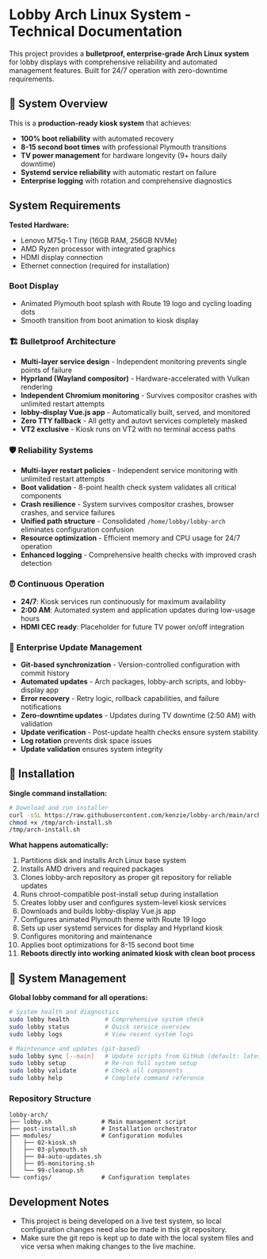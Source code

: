 # Lobby Arch Linux System - Technical Documentation

This project provides a **bulletproof, enterprise-grade Arch Linux system** for lobby displays with comprehensive reliability and automated management features. Built for 24/7 operation with zero-downtime requirements.

## 🎯 System Overview

This is a **production-ready kiosk system** that achieves:
- **100% boot reliability** with automated recovery
- **8-15 second boot times** with professional Plymouth transitions
- **TV power management** for hardware longevity (9+ hours daily downtime)
- **Systemd service reliability** with automatic restart on failure
- **Enterprise logging** with rotation and comprehensive diagnostics

## System Requirements

**Tested Hardware:**
- Lenovo M75q-1 Tiny (16GB RAM, 256GB NVMe)
- AMD Ryzen processor with integrated graphics
- HDMI display connection
- Ethernet connection (required for installation)

### Boot Display
- Animated Plymouth boot splash with Route 19 logo and cycling loading dots
- Smooth transition from boot animation to kiosk display

### 🏗️ **Bulletproof Architecture**
- **Multi-layer service design** - Independent monitoring prevents single points of failure
- **Hyprland (Wayland compositor)** - Hardware-accelerated with Vulkan rendering
- **Independent Chromium monitoring** - Survives compositor crashes with unlimited restart attempts
- **lobby-display Vue.js app** - Automatically built, served, and monitored
- **Zero TTY fallback** - All getty and autovt services completely masked
- **VT2 exclusive** - Kiosk runs on VT2 with no terminal access paths

### 🛡️ **Reliability Systems**
- **Multi-layer restart policies** - Independent service monitoring with unlimited restart attempts
- **Boot validation** - 8-point health check system validates all critical components
- **Crash resilience** - System survives compositor crashes, browser crashes, and service failures
- **Unified path structure** - Consolidated `/home/lobby/lobby-arch` eliminates configuration confusion
- **Resource optimization** - Efficient memory and CPU usage for 24/7 operation
- **Enhanced logging** - Comprehensive health checks with improved crash detection

### ⏰ **Continuous Operation**
- **24/7**: Kiosk services run continuously for maximum availability
- **2:00 AM**: Automated system and application updates during low-usage hours
- **HDMI CEC ready**: Placeholder for future TV power on/off integration

### 🔄 **Enterprise Update Management**
- **Git-based synchronization** - Version-controlled configuration with commit history
- **Automated updates** - Arch packages, lobby-arch scripts, and lobby-display app
- **Error recovery** - Retry logic, rollback capabilities, and failure notifications
- **Zero-downtime updates** - Updates during TV downtime (2:50 AM) with validation
- **Update verification** - Post-update health checks ensure system stability
- **Log rotation** prevents disk space issues
- **Update validation** ensures system integrity

## 🚀 Installation

**Single command installation:**

```bash
# Download and run installer
curl -sSL https://raw.githubusercontent.com/kenzie/lobby-arch/main/arch-install.sh -o /tmp/arch-install.sh
chmod +x /tmp/arch-install.sh
/tmp/arch-install.sh
```

**What happens automatically:**
1. Partitions disk and installs Arch Linux base system
2. Installs AMD drivers and required packages
3. Clones lobby-arch repository as proper git repository for reliable updates
4. Runs chroot-compatible post-install setup during installation
5. Creates lobby user and configures system-level kiosk services
6. Downloads and builds lobby-display Vue.js app
7. Configures animated Plymouth theme with Route 19 logo
8. Sets up user systemd services for display and Hyprland kiosk
9. Configures monitoring and maintenance
10. Applies boot optimizations for 8-15 second boot time
11. **Reboots directly into working animated kiosk with clean boot process**

## 🔧 System Management

**Global lobby command for all operations:**

```bash
# System health and diagnostics
sudo lobby health          # Comprehensive system check
sudo lobby status          # Quick service overview
sudo lobby logs            # View recent system logs

# Maintenance and updates (git-based)
sudo lobby sync [--main]   # Update scripts from GitHub (default: latest tag, --main for main branch)
sudo lobby setup           # Re-run full system setup
sudo lobby validate        # Check all components
sudo lobby help            # Complete command reference
```

### Repository Structure
```
lobby-arch/
├── lobby.sh              # Main management script
├── post-install.sh       # Installation orchestrator
├── modules/              # Configuration modules
│   ├── 02-kiosk.sh
│   ├── 03-plymouth.sh
│   ├── 04-auto-updates.sh
│   ├── 05-monitoring.sh
│   └── 99-cleanup.sh
└── configs/              # Configuration templates
```

## Development Notes

- This project is being developed on a live test system, so local configuration changes need also be made in this git repository.
- Make sure the git repo is kept up to date with the local system files and vice versa when making changes to the live machine.
